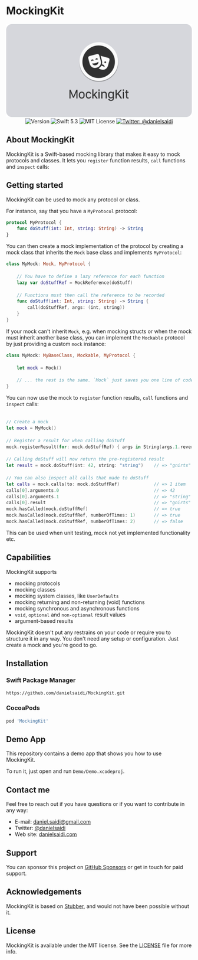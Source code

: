 <h1>MockingKit</h1>

<p align="center">
    <img src ="Resources/Logo.png" alt="MockingKit Logo" /><br/>
    <img src="https://img.shields.io/github/v/release/danielsaidi/MockingKit?color=%2300550&sort=semver" alt="Version" />
    <img src="https://img.shields.io/badge/Swift-5.3-orange.svg" alt="Swift 5.3" />
    <img src="https://img.shields.io/github/license/danielsaidi/KeyboardKit" alt="MIT License" />
    <a href="https://twitter.com/danielsaidi">
        <img src="https://img.shields.io/badge/contact-@danielsaidi-blue.svg?style=flat" alt="Twitter: @danielsaidi" />
    </a>
</p>


## <a name="about"></a>About MockingKit

MockingKit is a Swift-based mocking library that makes it easy to mock protocols and classes. It lets you `register` function results, `call` functions and `inspect` calls:


## Getting started

MockingKit can be used to mock any protocol or class.

For instance, say that you have a `MyProtocol` protocol:


```swift
protocol MyProtocol {
    func doStuff(int: Int, string: String) -> String
}
```

You can then create a mock implementation of the protocol by creating a mock class that inherits the `Mock` base class and implements `MyProtocol`:

```swift
class MyMock: Mock, MyProtocol {

    // You have to define a lazy reference for each function 
    lazy var doStuffRef = MockReference(doStuff)

    // Functions must then call the reference to be recorded
    func doStuff(int: Int, string: String) -> String {
        call(doStuffRef, args: (int, string))
    }
}
```

If your mock can't inherit `Mock`, e.g. when mocking structs or when the mock must inherit another base class, you can implement the `Mockable` protocol by just providing a custom `mock` instance: 

```swift
class MyMock: MyBaseClass, Mockable, MyProtocol {

    let mock = Mock()
    
    // ... the rest is the same. `Mock` just saves you one line of code :)
}
```

You can now use the mock to `register` function results, `call` functions and `inspect` calls:

```swift

// Create a mock
let mock = MyMock()

// Register a result for when calling doStuff
mock.registerResult(for: mock.doStuffRef) { args in String(args.1.reversed()) }

// Calling doStuff will now return the pre-registered result
let result = mock.doStuff(int: 42, string: "string")    // => "gnirts"

// You can also inspect all calls that made to doStuff
let calls = mock.calls(to: mock.doStuffRef)             // => 1 item
calls[0].arguments.0                                    // => 42
calls[0].arguments.1                                    // => "string"
calls[0].result                                         // => "gnirts"
mock.hasCalled(mock.doStuffRef)                         // => true
mock.hasCalled(mock.doStuffRef, numberOfTimes: 1)       // => true
mock.hasCalled(mock.doStuffRef, numberOfTimes: 2)       // => false
```

This can be used when unit testing, mock not yet implemented functionality etc.


## Capabilities

MockingKit supports

* mocking protocols
* mocking classes
* mocking system classes, like `UserDefaults`
* mocking returning and non-returning (void) functions
* mocking synchronous and asynchronous functions
* `void`, `optional` and `non-optional` result values
* argument-based results

MockingKit doesn't put any restrains on your code or require you to structure it in any way. You don't need any setup or configuration. Just create a mock and you're good to go.


## <a name="installation"></a>Installation

### <a name="spm"></a>Swift Package Manager

```
https://github.com/danielsaidi/MockingKit.git
```

### <a name="cocoapods"></a>CocoaPods

```ruby
pod 'MockingKit'
```

## Demo App

This repository contains a demo app that shows you how to use MockingKit. 

To run it, just open and run `Demo/Demo.xcodeproj`.


## Contact me

Feel free to reach out if you have questions or if you want to contribute in any way:

* E-mail: [daniel.saidi@gmail.com][Email]
* Twitter: [@danielsaidi][Twitter]
* Web site: [danielsaidi.com][Website]


## Support

You can sponsor this project on [GitHub Sponsors][Sponsors] or get in touch for paid support.


## Acknowledgements

MockingKit is based on [Stubber][Stubber], and would not have been possible without it. 


## License

MockingKit is available under the MIT license. See the [LICENSE][License] file for more info.


[Email]: mailto:daniel.saidi@gmail.com
[Twitter]: http://www.twitter.com/danielsaidi
[Website]: http://www.danielsaidi.com
[Sponsors]: https://github.com/sponsors/danielsaidi

[Example]: https://github.com/danielsaidi/MockingKit/blob/master/Readmes/Example.md

[CocoaPods]: http://cocoapods.org
[GitHub]: https://github.com/danielsaidi/MockingKit
[Pod]: http://cocoapods.org/pods/MockingKit
[Stubber]: https://github.com/devxoul/Stubber
[License]: https://github.com/danielsaidi/MockingKit/blob/master/LICENSE

